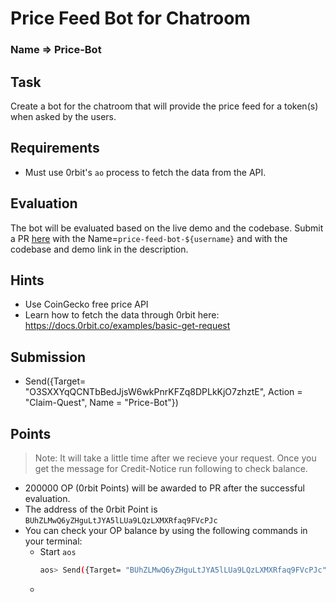 # Price Feed Bot for Chatroom

### Name => Price-Bot

## Task

Create a bot for the chatroom that will provide the price feed for a token(s) when asked by the users.

## Requirements
- Must use 0rbit's `ao` process to fetch the data from the API.

## Evaluation
The bot will be evaluated based on the live demo and the codebase. Submit a PR [here](https://github.com/0rbit-co/quest) with the Name=`price-feed-bot-${username}` and with the codebase and demo link in the description.

## Hints

- Use CoinGecko free price API
- Learn how to fetch the data through 0rbit here: https://docs.0rbit.co/examples/basic-get-request

## Submission
- Send({Target= "O3SXXYqQCNTbBedJjsW6wkPnrKFZq8DPLkKjO7zhztE", Action = "Claim-Quest", Name = "Price-Bot"})

## Points
> Note: It will take a little time after we recieve your request. Once you get the message for Credit-Notice run following to check balance.
- 200000 OP (0rbit Points) will be awarded to PR after the successful evaluation.
- The address of the 0rbit Point is `BUhZLMwQ6yZHguLtJYA5lLUa9LQzLXMXRfaq9FVcPJc`
- You can check your OP balance by using the following commands in your terminal:
    - Start `aos`
        ```bash
        aos> Send({Target= "BUhZLMwQ6yZHguLtJYA5lLUa9LQzLXMXRfaq9FVcPJc", Action = "Balance"})
        ```
    - 

